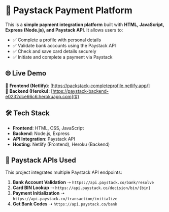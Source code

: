 # 🚀 Paystack Payment Platform

This is a **simple payment integration platform** built with **HTML, JavaScript, Express (Node.js), and Paystack API**. It allows users to:
- ✅ Complete a profile with personal details
- ✅ Validate bank accounts using the Paystack API
- ✅ Check and save card details securely
- ✅ Initiate and complete a payment via Paystack

## 🌐 **Live Demo**
🔗 **Frontend (Netlify)**: [https://packstack-completeprofile.netlify.app/]  
🔗 **Backend (Heroku)**: [https://paystack-backend-e0232dce66c6.herokuapp.com](#)  

## 🛠️ **Tech Stack**
- **Frontend**: HTML, CSS, JavaScript
- **Backend**: Node.js, Express
- **API Integration**: Paystack API
- **Hosting**: Netlify (Frontend), Heroku (Backend)

## 🔌 **Paystack APIs Used**
This project integrates multiple Paystack API endpoints:  
1. **Bank Account Validation** ➝ `https://api.paystack.co/bank/resolve`  
2. **Card BIN Lookup** ➝ `https://api.paystack.co/decision/bin/{bin}`  
3. **Payment Initialization** ➝ `https://api.paystack.co/transaction/initialize`  
4. **Get Bank Codes** ➝ `https://api.paystack.co/bank`  
